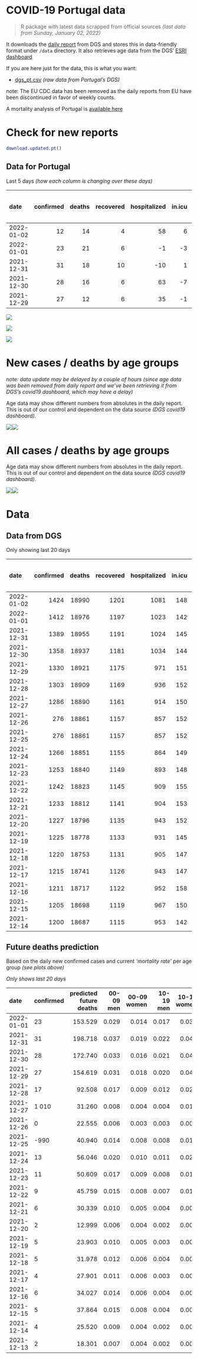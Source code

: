 COVID-19 Portugal data
================

> R package with latest data scrapped from official sources *(last data
> from Sunday, January 02, 2022)*

It downloads the [daily
report](https://covid19.min-saude.pt/relatorio-de-situacao/) from DGS
and stores this in data-friendly format under `/data` directory. It also
retrieves age data from the DGS’ [ESRI
dashboard](https://covid19.min-saude.pt/ponto-de-situacao-atual-em-portugal/)

If you are here just for the data, this is what you want:

-   [dgs\_pt.csv](raw/master/data/dgs_pt.csv) *(raw data from Portugal’s
    DGS)*

note: The EU CDC data has been removed as the daily reports from EU have
been discontinued in favor of weekly counts.

A mortality analysis of Portugal is [available
here](https://averissimo.github.io/covid19-analysis/mortality.html)

# Check for new reports

``` r
download.updated.pt()
```

## Data for Portugal

Last 5 days *(how each column is changing over these days)*

| date       | confirmed | deaths | recovered | hospitalized | in.icu | first vaccine | second vaccine | confirmed m 00-09 | confirmed w 00-09 | confirmed m 10-19 | confirmed w 10-19 | confirmed m 20-29 | confirmed w 20-29 | confirmed m 30-39 | confirmed w 30-39 | confirmed m 40-49 | confirmed w 40-49 | confirmed m 50-59 | confirmed w 50-59 | confirmed m 60-69 | confirmed w 60-69 | confirmed m 70-79 | confirmed w 70-79 | confirmed m 80+ | confirmed w 80+ | death m 00-09 | death w 00-09 | death m 10-19 | death w 10-19 | death m 20-29 | death w 20-29 | death m 30-39 | death w 30-39 | death m 40-49 | death w 40-49 | death m 50-59 | death w 50-59 | death m 60-69 | death w 60-69 | death m 70-79 | death w 70-79 | death m 80+ | death w 80+ |
|:-----------|----------:|-------:|----------:|-------------:|-------:|--------------:|---------------:|------------------:|------------------:|------------------:|------------------:|------------------:|------------------:|------------------:|------------------:|------------------:|------------------:|------------------:|------------------:|------------------:|------------------:|------------------:|------------------:|----------------:|----------------:|--------------:|--------------:|--------------:|--------------:|--------------:|--------------:|--------------:|--------------:|--------------:|--------------:|--------------:|--------------:|--------------:|--------------:|--------------:|--------------:|------------:|------------:|
| 2022-01-02 |        12 |     14 |         4 |           58 |      6 |            NA |             NA |                NA |                NA |                NA |                NA |                NA |                NA |                NA |                NA |                NA |                NA |                NA |                NA |                NA |                NA |                NA |                NA |              NA |              NA |            NA |            NA |            NA |            NA |            NA |            NA |            NA |            NA |            NA |            NA |            NA |            NA |            NA |            NA |            NA |            NA |          NA |          NA |
| 2022-01-01 |        23 |     21 |         6 |           -1 |     -3 |            NA |             NA |               729 |               658 |              1314 |              1398 |              2145 |              2215 |              1919 |              2047 |              1944 |              2332 |              1598 |              1857 |               835 |               930 |               368 |               462 |             173 |             313 |             0 |             0 |             0 |             0 |             0 |             0 |             1 |             0 |             0 |             0 |             1 |             0 |             4 |             1 |             5 |             2 |           2 |           5 |
| 2021-12-31 |        31 |     18 |        10 |          -10 |      1 |            NA |             NA |               905 |               892 |              1720 |              1886 |              2920 |              3085 |              2529 |              2743 |              2588 |              3103 |              1982 |              2358 |              1062 |              1262 |               503 |               627 |             224 |             382 |             0 |             0 |             0 |             0 |             0 |             0 |             0 |             0 |             0 |             1 |             0 |             0 |             1 |             0 |             2 |             4 |           7 |           3 |
| 2021-12-30 |        28 |     16 |         6 |           63 |     -7 |            NA |             NA |               811 |               769 |              1593 |              1759 |              2844 |              2891 |              2349 |              2410 |              2335 |              2948 |              1931 |              2291 |              1048 |              1182 |               428 |               523 |             184 |             322 |             0 |             0 |             0 |             0 |             0 |             0 |             0 |             0 |             0 |             0 |             2 |             0 |             0 |             0 |             3 |             2 |           6 |           3 |
| 2021-12-29 |        27 |     12 |         6 |           35 |     -1 |            NA |             NA |               766 |               848 |              1512 |              1649 |              2611 |              2759 |              2154 |              2416 |              2261 |              2798 |              1754 |              2030 |               957 |              1037 |               390 |               452 |             179 |             260 |             0 |             0 |             0 |             0 |             0 |             0 |             0 |             0 |             0 |             0 |             0 |             0 |             2 |             0 |             1 |             3 |           2 |           4 |

![](README_files/figure-gfm/totals-1.svg)<!-- -->

![](README_files/figure-gfm/differential-1.svg)<!-- -->

![](README_files/figure-gfm/differential_7days-1.svg)<!-- -->

# New cases / deaths by age groups

*note: data update may be delayed by a couple of hours (since age data
was been removed from daily report and we’ve been retrieving it from
DGS’s covid19 dashboard, which may have a delay)*

Age data may show different numbers from absolutes in the daily report.
This is out of our control and dependent on the data source *(DGS
covid19 dashboard)*.

![](README_files/figure-gfm/new_cases_deaths-1.svg)<!-- -->![](README_files/figure-gfm/new_cases_deaths-2.svg)<!-- -->

# All cases / deaths by age groups

Age data may show different numbers from absolutes in the daily report.
This is out of our control and dependent on the data source *(DGS
covid19 dashboard)*.

![](README_files/figure-gfm/total_cases_deaths-1.svg)<!-- -->![](README_files/figure-gfm/total_cases_deaths-2.svg)<!-- -->

# Data

## Data from DGS

Only showing last 20 days

| date       | confirmed | deaths | recovered | hospitalized | in.icu | confirmed m 00-09 | confirmed w 00-09 | confirmed m 10-19 | confirmed w 10-19 | confirmed m 20-29 | confirmed w 20-29 | confirmed m 30-39 | confirmed w 30-39 | confirmed m 40-49 | confirmed w 40-49 | confirmed m 50-59 | confirmed w 50-59 | confirmed m 60-69 | confirmed w 60-69 | confirmed m 70-79 | confirmed w 70-79 | confirmed m 80+ | confirmed w 80+ | death m 00-09 | death w 00-09 | death m 10-19 | death w 10-19 | death m 20-29 | death w 20-29 | death m 30-39 | death w 30-39 | death m 40-49 | death w 40-49 | death m 50-59 | death w 50-59 | death m 60-69 | death w 60-69 | death m 70-79 | death w 70-79 | death m 80+ | death w 80+ | first vaccine | second vaccine |
|:-----------|----------:|-------:|----------:|-------------:|-------:|------------------:|------------------:|------------------:|------------------:|------------------:|------------------:|------------------:|------------------:|------------------:|------------------:|------------------:|------------------:|------------------:|------------------:|------------------:|------------------:|----------------:|----------------:|--------------:|--------------:|--------------:|--------------:|--------------:|--------------:|--------------:|--------------:|--------------:|--------------:|--------------:|--------------:|--------------:|--------------:|--------------:|--------------:|------------:|------------:|--------------:|---------------:|
| 2022-01-02 |      1424 |  18990 |      1201 |         1081 |    148 |                NA |                NA |                NA |                NA |                NA |                NA |                NA |                NA |                NA |                NA |                NA |                NA |                NA |                NA |                NA |                NA |              NA |              NA |            NA |            NA |            NA |            NA |            NA |            NA |            NA |            NA |            NA |            NA |            NA |            NA |            NA |            NA |            NA |            NA |          NA |          NA |            NA |             NA |
| 2022-01-01 |      1412 |  18976 |      1197 |         1023 |    142 |             49464 |             47860 |             76501 |             76779 |            117155 |            118336 |            101109 |            111159 |            104821 |            126655 |             86042 |            105454 |             61070 |             66817 |             36953 |             41480 |           28460 |           55589 |             2 |             1 |             1 |             2 |             8 |             5 |            28 |            21 |           117 |            75 |           389 |           163 |          1213 |           535 |          2552 |          1559 |        5659 |        6646 |            NA |             NA |
| 2021-12-31 |      1389 |  18955 |      1191 |         1024 |    145 |             48735 |             47202 |             75187 |             75381 |            115010 |            116121 |             99190 |            109112 |            102877 |            124323 |             84444 |            103597 |             60235 |             65887 |             36585 |             41018 |           28287 |           55276 |             2 |             1 |             1 |             2 |             8 |             5 |            27 |            21 |           117 |            75 |           388 |           163 |          1209 |           534 |          2547 |          1557 |        5657 |        6641 |            NA |             NA |
| 2021-12-30 |      1358 |  18937 |      1181 |         1034 |    144 |             47830 |             46310 |             73467 |             73495 |            112090 |            113036 |             96661 |            106369 |            100289 |            121220 |             82462 |            101239 |             59173 |             64625 |             36082 |             40391 |           28063 |           54894 |             2 |             1 |             1 |             2 |             8 |             5 |            27 |            21 |           117 |            74 |           388 |           163 |          1208 |           534 |          2545 |          1553 |        5650 |        6638 |            NA |             NA |
| 2021-12-29 |      1330 |  18921 |      1175 |          971 |    151 |             47019 |             45541 |             71874 |             71736 |            109246 |            110145 |             94312 |            103959 |             97954 |            118272 |             80531 |             98948 |             58125 |             63443 |             35654 |             39868 |           27879 |           54572 |             2 |             1 |             1 |             2 |             8 |             5 |            27 |            21 |           117 |            74 |           386 |           163 |          1208 |           534 |          2542 |          1551 |        5644 |        6635 |            NA |             NA |
| 2021-12-28 |      1303 |  18909 |      1169 |          936 |    152 |             46253 |             44693 |             70362 |             70087 |            106635 |            107386 |             92158 |            101543 |             95693 |            115474 |             78777 |             96918 |             57168 |             62406 |             35264 |             39416 |           27700 |           54312 |             2 |             1 |             1 |             2 |             8 |             5 |            27 |            21 |           117 |            74 |           386 |           163 |          1206 |           534 |          2541 |          1548 |        5642 |        6631 |            NA |             NA |
| 2021-12-27 |      1286 |  18890 |      1161 |          914 |    150 |             45827 |             44279 |             69467 |             69110 |            104835 |            105556 |             90756 |            100018 |             94182 |            113705 |             77590 |             95573 |             56530 |             61740 |             35037 |             39174 |           27593 |           54167 |             2 |             1 |             1 |             2 |             8 |             5 |            27 |            21 |           117 |            74 |           386 |           162 |          1202 |           532 |          2538 |          1547 |        5639 |        6626 |            NA |             NA |
| 2021-12-26 |       276 |  18861 |      1157 |          857 |    152 |             45638 |             44084 |             69142 |             68680 |            104131 |            104803 |             90179 |             99478 |             93617 |            113086 |             77226 |             95175 |             56331 |             61519 |             34967 |             39102 |           27552 |           54115 |             2 |             1 |             1 |             2 |             8 |             5 |            27 |            21 |           117 |            74 |           385 |           162 |          1200 |           532 |          2535 |          1546 |        5632 |        6624 |            NA |             NA |
| 2021-12-25 |       276 |  18861 |      1157 |          857 |    152 |             45486 |             43951 |             68938 |             68442 |            103746 |            104340 |             89854 |             99155 |             93313 |            112754 |             76983 |             94952 |             56204 |             61409 |             34919 |             39060 |           27522 |           54064 |             2 |             1 |             1 |             2 |             8 |             5 |            27 |            21 |           117 |            74 |           385 |           162 |          1200 |           531 |          2533 |          1544 |        5626 |        6622 |            NA |             NA |
| 2021-12-24 |      1266 |  18851 |      1155 |          864 |    149 |             45129 |             43567 |             68306 |             67707 |            102661 |            103225 |             89012 |             98242 |             92443 |            111882 |             76358 |             94323 |             55908 |             61079 |             34821 |             38937 |           27486 |           53997 |             2 |             1 |             1 |             2 |             8 |             5 |            27 |            21 |           117 |            74 |           385 |           162 |          1199 |           531 |          2532 |          1543 |        5624 |        6617 |            NA |             NA |
| 2021-12-23 |      1253 |  18840 |      1149 |          893 |    148 |             44631 |             43096 |             67487 |             66798 |            101182 |            101749 |             87902 |             97080 |             91375 |            110704 |             75615 |             93542 |             55504 |             60689 |             34677 |             38793 |           27423 |           53915 |             2 |             1 |             1 |             2 |             8 |             5 |            27 |            21 |           117 |            73 |           384 |           162 |          1199 |           531 |          2530 |          1542 |        5622 |        6613 |            NA |             NA |
| 2021-12-22 |      1242 |  18823 |      1145 |          909 |    155 |             44204 |             42647 |             66845 |             66101 |             99986 |            100590 |             86950 |             96208 |             90495 |            109742 |             75034 |             92923 |             55148 |             60363 |             34555 |             38650 |           27375 |           53816 |             2 |             1 |             1 |             2 |             8 |             5 |            27 |            21 |           117 |            73 |           383 |           162 |          1196 |           531 |          2527 |          1538 |        5620 |        6609 |            NA |             NA |
| 2021-12-21 |      1233 |  18812 |      1141 |          904 |    153 |             43825 |             42264 |             66322 |             65571 |             99044 |             99632 |             86156 |             95469 |             89711 |            108929 |             74518 |             92357 |             54830 |             60059 |             34444 |             38519 |           27324 |           53739 |             2 |             1 |             1 |             2 |             8 |             5 |            27 |            21 |           117 |            73 |           383 |           162 |          1194 |           531 |          2526 |          1536 |        5618 |        6605 |            NA |             NA |
| 2021-12-20 |      1227 |  18796 |      1135 |          943 |    152 |             43567 |             42020 |             66036 |             65236 |             98460 |             99053 |             85656 |             94978 |             89212 |            108406 |             74169 |             91969 |             54607 |             59842 |             34384 |             38420 |           27295 |           53679 |             2 |             1 |             1 |             2 |             8 |             5 |            27 |            21 |           117 |            73 |           383 |           162 |          1192 |           531 |          2524 |          1535 |        5612 |        6600 |            NA |             NA |
| 2021-12-19 |      1225 |  18778 |      1133 |          931 |    145 |             43407 |             41846 |             65896 |             65059 |             98193 |             98801 |             85450 |             94730 |             88989 |            108161 |             73971 |             91797 |             54528 |             59752 |             34348 |             38380 |           27280 |           53662 |             2 |             1 |             1 |             2 |             8 |             5 |            27 |            21 |           116 |            73 |           383 |           162 |          1191 |           531 |          2520 |          1534 |        5609 |        6592 |            NA |             NA |
| 2021-12-18 |      1220 |  18753 |      1131 |          905 |    147 |             43164 |             41621 |             65639 |             64797 |             97800 |             98458 |             85082 |             94404 |             88634 |            107743 |             73674 |             91542 |             54384 |             59580 |             34278 |             38308 |           27258 |           53619 |             2 |             1 |             1 |             2 |             8 |             5 |            27 |            21 |           116 |            73 |           382 |           162 |          1186 |           530 |          2517 |          1534 |        5601 |        6585 |            NA |             NA |
| 2021-12-17 |      1215 |  18741 |      1126 |          943 |    147 |             42874 |             41334 |             65344 |             64508 |             97299 |             98023 |             84670 |             93976 |             88231 |            107288 |             73387 |             91222 |             54193 |             59394 |             34203 |             38208 |           27220 |           53557 |             2 |             1 |             1 |             2 |             8 |             5 |            27 |            21 |           116 |            73 |           381 |           162 |          1184 |           530 |          2515 |          1531 |        5598 |        6584 |            NA |             NA |
| 2021-12-16 |      1211 |  18717 |      1122 |          952 |    158 |             42607 |             41064 |             65103 |             64280 |             96834 |             97643 |             84312 |             93595 |             87841 |            106876 |             73114 |             90911 |             53971 |             59180 |             34129 |             38126 |           27192 |           53512 |             2 |             1 |             1 |             2 |             8 |             5 |            27 |            21 |           116 |            73 |           380 |           160 |          1183 |           528 |          2511 |          1529 |        5592 |        6578 |            NA |             NA |
| 2021-12-15 |      1205 |  18698 |      1119 |          967 |    150 |             42263 |             40769 |             64807 |             63980 |             96388 |             97222 |             83911 |             93186 |             87475 |            106429 |             72796 |             90572 |             53738 |             58953 |             34020 |             38032 |           27159 |           53453 |             2 |             1 |             1 |             2 |             8 |             5 |            27 |            20 |           116 |            73 |           379 |           160 |          1182 |           528 |          2510 |          1528 |        5586 |        6570 |            NA |             NA |
| 2021-12-14 |      1200 |  18687 |      1115 |          953 |    142 |             41897 |             40395 |             64516 |             63649 |             95901 |             96822 |             83480 |             92707 |             87012 |            105881 |             72430 |             90147 |             53484 |             58687 |             33928 |             37920 |           27110 |           53395 |             2 |             1 |             1 |             1 |             8 |             5 |            27 |            20 |           116 |            73 |           378 |           160 |          1182 |           528 |          2507 |          1525 |        5585 |        6568 |            NA |             NA |

## Future deaths prediction

Based on the daily new confirmed cases and current *‘mortality rate’*
per age group *(see plots above)*

*Only shows last 20 days*

| date       | confirmed | predicted future deaths | 00-09 men | 00-09 women | 10-19 men | 10-19 women | 20-29 men | 20-29 women | 30-39 men | 30-39 women | 40-49 men | 40-49 women | 50-59 men | 50-59 women | 60-69 men | 60-69 women | 70-79 men | 70-79 women | 80+ men | 80+ women |
|:-----------|:----------|------------------------:|----------:|------------:|----------:|------------:|----------:|------------:|----------:|------------:|----------:|------------:|----------:|------------:|----------:|------------:|----------:|------------:|--------:|----------:|
| 2022-01-01 | 23        |                 153.529 |     0.029 |       0.014 |     0.017 |       0.036 |     0.146 |       0.094 |     0.531 |       0.387 |     2.170 |       1.381 |     7.225 |       2.870 |    16.585 |       7.446 |    25.414 |      17.364 |  34.399 |    37.421 |
| 2021-12-31 | 31        |                 198.718 |     0.037 |       0.019 |     0.022 |       0.049 |     0.199 |       0.130 |     0.700 |       0.518 |     2.889 |       1.837 |     8.961 |       3.645 |    21.094 |      10.105 |    34.738 |      23.565 |  44.540 |    45.670 |
| 2021-12-30 | 28        |                 172.740 |     0.033 |       0.016 |     0.021 |       0.046 |     0.194 |       0.122 |     0.651 |       0.455 |     2.606 |       1.746 |     8.730 |       3.541 |    20.816 |       9.464 |    29.558 |      19.657 |  36.587 |    38.497 |
| 2021-12-29 | 27        |                 154.619 |     0.031 |       0.018 |     0.020 |       0.043 |     0.178 |       0.117 |     0.597 |       0.456 |     2.524 |       1.657 |     7.930 |       3.138 |    19.008 |       8.303 |    26.934 |      16.988 |  35.592 |    31.085 |
| 2021-12-28 | 17        |                  92.508 |     0.017 |       0.009 |     0.012 |       0.025 |     0.123 |       0.077 |     0.388 |       0.288 |     1.687 |       1.048 |     5.366 |       2.079 |    12.672 |       5.333 |    15.677 |       9.095 |  21.276 |    17.336 |
| 2021-12-27 | 1 010     |                  31.260 |     0.008 |       0.004 |     0.004 |       0.011 |     0.048 |       0.032 |     0.160 |       0.102 |     0.631 |       0.367 |     1.646 |       0.615 |     3.953 |       1.770 |     4.834 |       2.706 |   8.152 |     6.217 |
| 2021-12-26 | 0         |                  22.555 |     0.006 |       0.003 |     0.003 |       0.006 |     0.026 |       0.020 |     0.090 |       0.061 |     0.339 |       0.197 |     1.099 |       0.345 |     2.523 |       0.881 |     3.315 |       1.579 |   5.965 |     6.097 |
| 2021-12-25 | -990      |                  40.940 |     0.014 |       0.008 |     0.008 |       0.019 |     0.074 |       0.047 |     0.233 |       0.172 |     0.971 |       0.516 |     2.826 |       0.972 |     5.879 |       2.642 |     6.768 |       4.623 |   7.158 |     8.010 |
| 2021-12-24 | 13        |                  56.046 |     0.020 |       0.010 |     0.011 |       0.024 |     0.101 |       0.062 |     0.307 |       0.220 |     1.192 |       0.698 |     3.359 |       1.207 |     8.024 |       3.123 |     9.945 |       5.412 |  12.527 |     9.804 |
| 2021-12-23 | 11        |                  50.609 |     0.017 |       0.009 |     0.008 |       0.018 |     0.082 |       0.049 |     0.264 |       0.165 |     0.982 |       0.570 |     2.627 |       0.957 |     7.071 |       2.610 |     8.425 |       5.375 |   9.544 |    11.836 |
| 2021-12-22 | 9         |                  45.759 |     0.015 |       0.008 |     0.007 |       0.014 |     0.064 |       0.040 |     0.220 |       0.140 |     0.875 |       0.481 |     2.333 |       0.875 |     6.316 |       2.434 |     7.666 |       4.924 |  10.141 |     9.206 |
| 2021-12-21 | 6         |                  30.339 |     0.010 |       0.005 |     0.004 |       0.009 |     0.040 |       0.024 |     0.138 |       0.093 |     0.557 |       0.310 |     1.578 |       0.600 |     4.429 |       1.738 |     4.144 |       3.721 |   5.766 |     7.173 |
| 2021-12-20 | 2         |                  12.999 |     0.006 |       0.004 |     0.002 |       0.005 |     0.018 |       0.011 |     0.057 |       0.047 |     0.249 |       0.145 |     0.895 |       0.266 |     1.569 |       0.721 |     2.486 |       1.503 |   2.983 |     2.032 |
| 2021-12-19 | 5         |                  23.903 |     0.010 |       0.005 |     0.003 |       0.007 |     0.027 |       0.014 |     0.102 |       0.062 |     0.396 |       0.248 |     1.343 |       0.394 |     2.860 |       1.377 |     4.834 |       2.706 |   4.374 |     5.141 |
| 2021-12-18 | 5         |                  31.978 |     0.012 |       0.006 |     0.004 |       0.008 |     0.034 |       0.018 |     0.114 |       0.081 |     0.450 |       0.269 |     1.298 |       0.495 |     3.794 |       1.489 |     5.180 |       3.758 |   7.556 |     7.412 |
| 2021-12-17 | 4         |                  27.901 |     0.011 |       0.006 |     0.003 |       0.006 |     0.032 |       0.016 |     0.099 |       0.072 |     0.435 |       0.244 |     1.234 |       0.481 |     4.409 |       1.713 |     5.110 |       3.082 |   5.568 |     5.380 |
| 2021-12-16 | 6         |                  34.027 |     0.014 |       0.006 |     0.004 |       0.008 |     0.030 |       0.018 |     0.111 |       0.077 |     0.409 |       0.265 |     1.438 |       0.524 |     4.628 |       1.818 |     7.528 |       3.533 |   6.562 |     7.054 |
| 2021-12-15 | 5         |                  37.864 |     0.015 |       0.008 |     0.004 |       0.009 |     0.033 |       0.017 |     0.119 |       0.090 |     0.517 |       0.325 |     1.655 |       0.657 |     5.045 |       2.130 |     6.354 |       4.209 |   9.743 |     6.934 |
| 2021-12-14 | 4         |                  25.520 |     0.009 |       0.004 |     0.002 |       0.004 |     0.020 |       0.010 |     0.085 |       0.049 |     0.356 |       0.197 |     0.945 |       0.385 |     3.754 |       1.465 |     5.663 |       2.819 |   4.971 |     4.782 |
| 2021-12-13 | 2         |                  18.301 |     0.007 |       0.004 |     0.002 |       0.003 |     0.011 |       0.007 |     0.045 |       0.030 |     0.211 |       0.113 |     0.737 |       0.247 |     2.344 |       0.825 |     3.453 |       2.180 |   3.778 |     4.304 |

